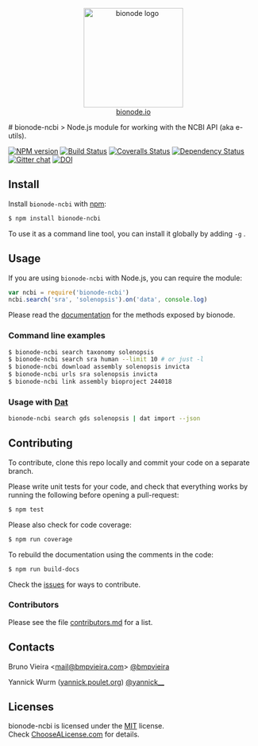 <p align="center">
  <a href="http://bionode.io">
    <img height="200" width="200" title="bionode" alt="bionode logo" src="https://rawgithub.com/bionode/bionode/master/docs/bionode-logo.min.svg"/>
  </a>
  <br/>
  <a href="http://bionode.io/">bionode.io</a>
</p>
# bionode-ncbi
> Node.js module for working with the NCBI API (aka e-utils).

[![NPM version][npm-image]][npm-url]
[![Build Status][travis-image]][travis-url]
[![Coveralls Status][coveralls-image]][coveralls-url]
[![Dependency Status][depstat-image]][depstat-url]
[![Gitter chat][gitter-image]][gitter-url]
[![DOI][doi-image]][doi-url]

Install
-------

Install ```bionode-ncbi``` with [npm](//npmjs.org):

```sh
$ npm install bionode-ncbi
```
To use it as a command line tool, you can install it globally by adding ```-g``` .


Usage
-----

If you are using ```bionode-ncbi``` with Node.js, you can require the module:

```js
var ncbi = require('bionode-ncbi')
ncbi.search('sra', 'solenopsis').on('data', console.log)
```

Please read the [documentation](http://rawgit.com/bionode/bionode-ncbi/master/docs/bionode-ncbi.html) for the methods exposed by bionode.

### Command line examples
```sh
$ bionode-ncbi search taxonomy solenopsis
$ bionode-ncbi search sra human --limit 10 # or just -l
$ bionode-ncbi download assembly solenopsis invicta
$ bionode-ncbi urls sra solenopsis invicta
$ bionode-ncbi link assembly bioproject 244018
```

### Usage with [Dat](http://dat-data.com)
```sh
bionode-ncbi search gds solenopsis | dat import --json
```

Contributing
------------

To contribute, clone this repo locally and commit your code on a separate branch.

Please write unit tests for your code, and check that everything works by running the following before opening a pull-request:

```sh
$ npm test
```

Please also check for code coverage:

```sh
$ npm run coverage
```

To rebuild the documentation using the comments in the code:

```sh
$ npm run build-docs
```
Check the [issues](http://github.com/bionode/bionode-ncbi/issues) for ways to contribute.

### Contributors
Please see the file [contributors.md](contributors.md) for a list.

Contacts
--------
Bruno Vieira <[mail@bmpvieira.com](mailto:mail@bmpvieira.com)> [@bmpvieira](//twitter.com/bmpvieira)

Yannick Wurm ([yannick.poulet.org](http://yannick.poulet.org)) [@yannick__](//twitter.com/yannick__)

Licenses
--------

bionode-ncbi is licensed under the [MIT](https://raw.github.com/bionode/bionode-ncbi/master/LICENSE) license.  
Check [ChooseALicense.com](http://choosealicense.com/licenses/mit) for details.

[npm-url]: http://npmjs.org/package/bionode-ncbi
[npm-image]: http://img.shields.io/npm/v/bionode-ncbi.svg?style=flat
[travis-url]: http:////travis-ci.org/bionode/bionode-ncbi
[travis-image]: http://img.shields.io/travis/bionode/bionode-ncbi.svg?style=flat
[coveralls-url]: http:////coveralls.io/r/bionode/bionode-ncbi
[coveralls-image]: http://img.shields.io/coveralls/bionode/bionode-ncbi.svg?style=flat
[depstat-url]: http://david-dm.org/bionode/bionode-ncbi
[depstat-image]: http://img.shields.io/david/bionode/bionode-ncbi.svg?style=flat
[gitter-image]: http://img.shields.io/badge/gitter-bionode/bionode--ncbi-brightgreen.svg?style=flat
[gitter-url]: https://gitter.im/bionode/bionode-ncbi
[doi-url]: http://dx.doi.org/10.5281/zenodo.11315
[doi-image]: http://img.shields.io/badge/doi-10.5281/zenodo.11315-blue.svg?style=flat
